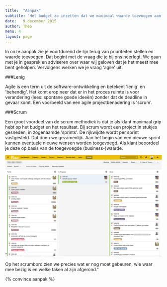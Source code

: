 ```yaml
---
title:  "Aanpak"
subtitle: "Het budget zo inzetten dat we maximaal waarde toevoegen aan je organiatie. Dat is onze doelstelling. "
date:   9 december 2015
author: Theo
menu: 4
layout: page
---
```


In onze aanpak zie je voortdurend de lijn terug van prioriteiten stellen en waarde toevoegen. Dat begint met de vraag die je bij ons neerlegt. We gaan met je in gesprek en adviseren over waar wij geloven dat je het meest mee bent geholpen. Vervolgens werken we je vraag 'agile' uit.

###Lenig

Agile is een term uit de software-ontwikkeling en betekent 'lenig' en 'behendig'. Het komt erop neer dat er in het proces ruimte is voor verandering (lees: spontane goede ideeën) zonder dat de deadline in gevaar komt. Een voorbeeld van een agile projectbenadering is 'scrum'.

###Scrum

Een groot voordeel van de scrum methodiek is dat je als klant maximaal grip hebt op het budget en het resultaat. Bij scrum wordt een project in stukjes gesneden, in zogenaamde 'sprints'. De rijkwijdte wordt per sprint vastgesteld. Dat doen we gezamenlijk. Aan het begin van een nieuwe sprint kunnen eventuele nieuwe wensen worden toegevoegd. Als klant beoordeel je deze op basis van de toegevoegde (business-)waarde.

<div class="frame-wrapper">
	<div class="frame-top"></div>
	<div class="frame-body">
		<img src="../img/agile-board.png">
	</div>
	<p>Op het scrumbord zien we precies wat er nog moet gebeuren, wie waar mee bezig is en welke taken al zijn afgerond."</p>
</div>

{% convince aanpak %}